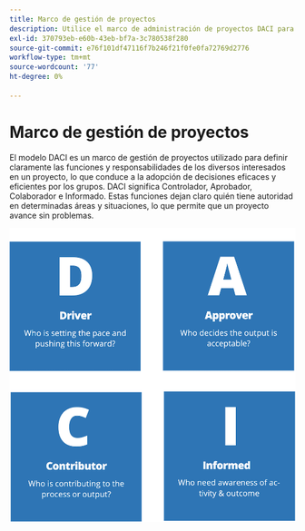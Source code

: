 ```yaml
---
title: Marco de gestión de proyectos
description: Utilice el marco de administración de proyectos DACI para administrar su proyecto de comercio electrónico.
exl-id: 370793eb-e60b-43eb-bf7a-3c780538f280
source-git-commit: e76f101df47116f7b246f21f0fe0fa72769d2776
workflow-type: tm+mt
source-wordcount: '77'
ht-degree: 0%

---
```


# Marco de gestión de proyectos

El modelo DACI es un marco de gestión de proyectos utilizado para definir claramente las funciones y responsabilidades de los diversos interesados en un proyecto, lo que conduce a la adopción de decisiones eficaces y eficientes por los grupos. DACI significa Controlador, Aprobador, Colaborador e Informado. Estas funciones dejan claro quién tiene autoridad en determinadas áreas y situaciones, lo que permite que un proyecto avance sin problemas.

![Diagrama de administración de proyectos DACI](../../assets/playbooks/daci-model.png)
